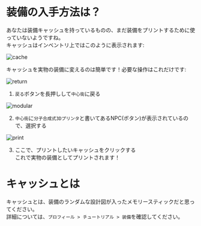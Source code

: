 # 装備の入手方法は？

あなたは装備キャッシュを持っているものの、まだ装備をプリントするために使っていないようですね。  
キャッシュはインベントリ上ではこのように表示されます:

![cache](https://user-images.githubusercontent.com/85006696/151366960-5a1950ae-10c6-469a-8556-b6c5709b7bc9.PNG)

キャッシュを実物の装備に変えるのは簡単です！必要な操作はこれだけです:

![return](https://user-images.githubusercontent.com/85006696/151367272-6f2ca41c-984d-41c3-95c3-97d1efdb3006.PNG)

1. `戻る`ボタンを長押しして`中心街`に戻る

![modular](https://user-images.githubusercontent.com/85006696/151367598-55b934c8-d3b0-4e69-ae97-f906ef284c7a.PNG)

2. `中心街`に`分子合成式3Dプリンタ`と書いてあるNPC(ボタン)が表示されているので、選択する

![print](https://user-images.githubusercontent.com/85006696/151368077-54a5bf68-104b-4d97-bbc0-21b8454824f9.PNG)

3. ここで、プリントしたいキャッシュをクリックする    
これで実物の装備としてプリントされます！

# キャッシュとは
キャッシュとは、装備のランダムな設計図が入ったメモリースティックだと思ってください。  
詳細については、`プロフィール > チュートリアル > 装備`を確認してください。
